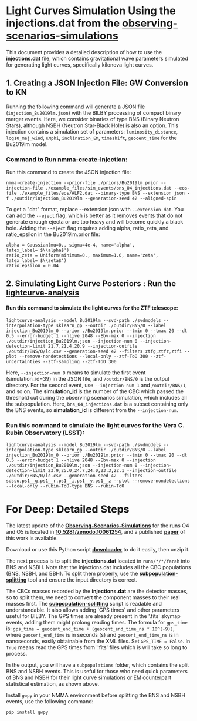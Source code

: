 # Light Curves Simulation Using the **injections.dat** from the **[observing-scenarios-simulations]**

This document provides a detailed description of how to use the **injections.dat** file, which contains gravitational wave parameters simulated for generating light curves, specifically kilonova light curves.

## 1. Creating a JSON Injection File: GW Conversion to KN

Running the following command will generate a JSON file (`injection_Bu2019lm.json`) with the BILBY processing of compact binary merger events. Here, we consider binaries of type BNS (Binary Neutron Stars), although NSBH (Neutron Star-Black Hole) is also an option. This injection contains a simulation set of parameters: `luminosity_distance`, `log10_mej_wind`, `KNphi`, `inclination_EM`, `timeshift`, `geocent_time` for the Bu2019lm model.


### Command to Run [nmma-create-injection]: 

Run this command to create the JSON injection file:


    nmma-create-injection --prior-file ./priors/Bu2019lm.prior --injection-file ./example_files/sim_events/bns_O4_injections.dat --eos-file ./example_files/eos/ALF2.dat --binary-type BNS --extension json -f ./outdir/injection_Bu2019lm --generation-seed 42 --aligned-spin


To get a "dat" format, replace --extension json with ``--extension dat``.
You can add the ``--eject`` flag, which is better as it removes events that do not generate enough ejecta or are too heavy and will become quickly a black hole. Adding the ``--eject`` flag requires adding alpha, ratio_zeta, and ratio_epsilon in the Bu2019lm.prior file:


    alpha = Gaussian(mu=0., sigma=4e-4, name='alpha', latex_label='$\\alpha$')
    ratio_zeta = Uniform(minimum=0., maximum=1.0, name='zeta', latex_label='$\\zeta$')
    ratio_epsilon = 0.04



## 2. Simulating Light Curve Posteriors : Run the [lightcurve-analysis]

#### Run this command to simulate the light curves for the ZTF telescope:


    lightcurve-analysis --model Bu2019lm --svd-path ./svdmodels --interpolation-type sklearn_gp --outdir ./outdir/BNS/0 --label injection_Bu2019lm_0 --prior ./Bu2019lm.prior --tmin 0 --tmax 20 --dt 0.5 --error-budget 1 --nlive 2048 --Ebv-max 0 --injection ./outdir/injection_Bu2019lm.json --injection-num 0 --injection-detection-limit 21.7,21.4,20.9 --injection-outfile ./outdir/BNS/0/lc.csv --generation-seed 42 --filters ztfg,ztfr,ztfi --plot --remove-nondetections --local-only --ztf-ToO 300 --ztf-uncertainties --ztf-sampling --ztf-ToO 300


Here, `--injection-num 0` means to simulate the first event (simulation_id=39) in the JSON file, and `/outdir/BNS/0` is the output directory. For the second event, use `--injection-num 1` and `/outdir/BNS/1`, and so on. The **simulation_id** is the number of the CBC which passed the threshold cut during the observing scenarios simulation, which includes all the subpopulation. Here, `bns_O4_injections.dat` is a subset containing only the BNS events, so **simulation_id** is different from the `--injection-num`.



### Run this command to simulate the light curves for the Vera C. Rubin Observatory (LSST):

    lightcurve-analysis --model Bu2019lm --svd-path ./svdmodels --interpolation-type sklearn_gp --outdir ./outdir/BNS/0 --label injection_Bu2019lm_0 --prior ./Bu2019lm.prior --tmin 0 --tmax 20 --dt 0.5 --error-budget 1 --nlive 2048 --Ebv-max 0 --injection ./outdir/injection_Bu2019lm.json --injection-num 0 --injection-detection-limit 23.9,25.0,24.7,24.0,23.3,22.1 --injection-outfile ./outdir/BNS/0/lc.csv --generation-seed 42 --filters sdssu,ps1__g,ps1__r,ps1__i,ps1__y,ps1__z --plot --remove-nondetections --local-only --rubin-ToO-type BNS --rubin-ToO



# For Deep: Detailed Steps

The latest update of the **[Observing-Scenarios-Simulations]** for the runs O4 and O5 is located in **[10.5281/zenodo.10061254]**, and a published **[paper]** of this work is available.

Download or use this Python script **[downloader]** to do it easily, then unzip it.

The next process is to split the **injections.dat** located in `runs/*/*/farah` into BNS and NSBH. Note that the injections.dat includes all the CBC populations (BNS, NSBH, and BBH). To split them properly, use the **[subpopulation-splitting]** tool and ensure the input directory is correct.

The CBCs masses recorded by the **injections.dat** are the detector masses, so to split them, we need to convert the component masses to their real masses first. The **[subpopulation-splitting]** script is readable and understandable. It also allows adding 'GPS times' and other parameters useful for BILBY. The GPS times are already present in the '.fits' skymap events, adding them might prolong reading times. The formula for `gps_time` is: `gps_time = geocent_end_time + (geocent_end_time_ns * 10^(-9))`, where `geocent_end_time` is in seconds (s) and `geocent_end_time_ns` is in nanoseconds, easily obtainable from the XML files. Set `GPS_TIME = False`.
In `True` means read the GPS times from '.fits' files which is will take so long to process.

In the output, you will have a `subpopulations` folder, which contains the split BNS and NSBH events. This is useful for those who need quick parameters of BNS and NSBH for their light curve simulations or EM counterpart statistical estimation, as shown above.



Install  `gwpy` in your NMMA environment before splitting the BNS and NSBH events, use the following command:

    pip install gwpy


[observing-scenarios-simulations]: https://github.com/lpsinger/observing-scenarios-simulations
[10.5281/zenodo.10061254]: https://zenodo.org/doi/10.5281/zenodo.10061254
[downloader]: https://github.com/weizmannk/ObservingScenariosInsights/blob/main/src/Zenodo_Downloader.py
[subpopulation-splitting]: https://github.com/weizmannk/ObservingScenariosInsights/blob/main/src/Subpopulation_Splitter.py
[paper]: https://doi.org/10.3847/1538-4357/acfcb1

[nmma-create-injection]: https://github.com/nuclear-multimessenger-astronomy/nmma/blob/main/nmma/joint/injection_handling.py
[lightcurve-analysis]: https://github.com/nuclear-multimessenger-astronomy/nmma/blob/main/nmma/em/analysis.py